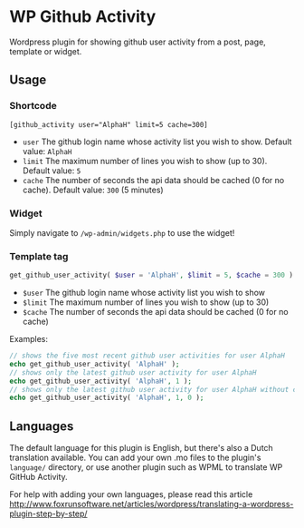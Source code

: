 WP Github Activity
==================

Wordpress plugin for showing github user activity from a post, page, template or widget.

## Usage
### Shortcode
```
[github_activity user="AlphaH" limit=5 cache=300]
```
- `user` The github login name whose activity list you wish to show. Default value: `AlphaH`
- `limit` The maximum number of lines you wish to show (up to 30). Default value: `5`
- `cache` The number of seconds the api data should be cached (0 for no cache). Default value: `300` (5 minutes)

### Widget
Simply navigate to `/wp-admin/widgets.php` to use the widget!

### Template tag
```php
get_github_user_activity( $user = 'AlphaH', $limit = 5, $cache = 300 )
```
- `$user` The github login name whose activity list you wish to show
- `$limit` The maximum number of lines you wish to show (up to 30)
- `$cache` The number of seconds the api data should be cached (0 for no cache)

Examples:
```php
// shows the five most recent github user activities for user AlphaH
echo get_github_user_activity( 'AlphaH' );
// shows only the latest github user activity for user AlphaH
echo get_github_user_activity( 'AlphaH', 1 );
// shows only the latest github user activity for user AlphaH without caching the results
echo get_github_user_activity( 'AlphaH', 1, 0 );
```

## Languages
The default language for this plugin is English, but there's also a Dutch translation available. 
You can add your own .mo files to the plugin's `language/` directory, or use another plugin such as WPML to translate WP GitHub Activity.

For help with adding your own languages, please read this article http://www.foxrunsoftware.net/articles/wordpress/translating-a-wordpress-plugin-step-by-step/
